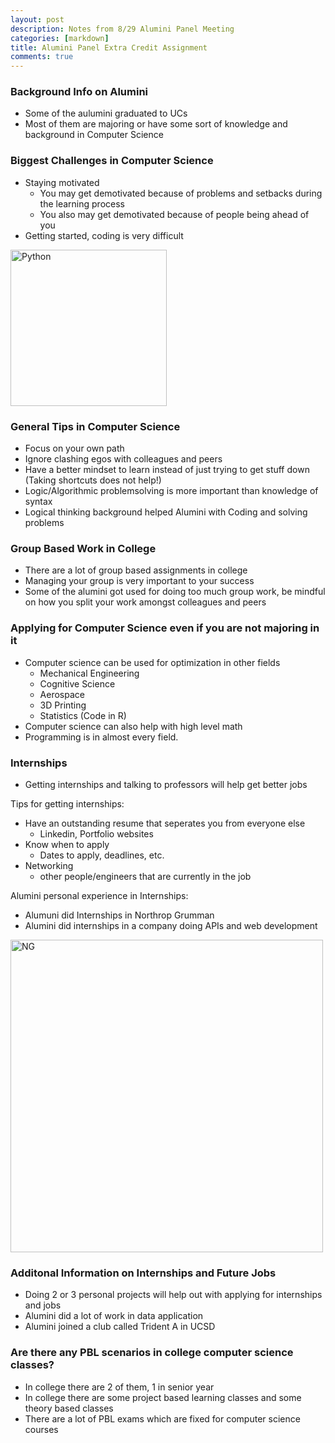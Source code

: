 ```yaml
---
layout: post
description: Notes from 8/29 Alumini Panel Meeting
categories: [markdown]
title: Alumini Panel Extra Credit Assignment
comments: true
---
```


### Background Info on Alumini 
- Some of the aulumini graduated to UCs
- Most of them are majoring or have some sort of knowledge and background in Computer Science

### Biggest Challenges in Computer Science
- Staying motivated
   - You may get demotivated because of problems and setbacks during the learning process
   - You also may get demotivated because of people being ahead of you
- Getting started, coding is very difficult

<img src="https://www.pngall.com/wp-content/uploads/5/Python-PNG-HD-Image.png" width = "250" alt = "Python">

### General Tips in Computer Science
- Focus on your own path
- Ignore clashing egos with colleagues and peers
- Have a better mindset to learn instead of just trying to get stuff down (Taking shortcuts does not help!)
- Logic/Algorithmic problemsolving is more important than knowledge of syntax
- Logical thinking background helped Alumini with Coding and solving problems


### Group Based Work in College
- There are a lot of group based assignments in college
- Managing your group is very important to your success
- Some of the alumini got used for doing too much group work, be mindful on how you split your work amongst colleagues and peers

### Applying for Computer Science even if you are not majoring in it
- Computer science can be used for optimization in other fields 
   - Mechanical Engineering
   - Cognitive Science
   - Aerospace
   - 3D Printing
   - Statistics (Code in R)
- Computer science can also help with high level math
- Programming is in almost every field.

### Internships
- Getting internships and talking to professors will help get better jobs

Tips for getting internships:
- Have an outstanding resume that seperates you from everyone else
   - Linkedin, Portfolio websites
- Know when to apply
    - Dates to apply, deadlines, etc.
- Networking
     - other people/engineers that are currently in the job

Alumini personal experience in Internships:
- Alumuni did Internships in Northrop Grumman 
- Alumini did internships in a company doing APIs and web development

<img src="https://cdn.freebiesupply.com/logos/large/2x/northrop-grumman-1-logo-png-transparent.png" width = "500" alt = "NG">


### Additonal Information on Internships and Future Jobs
- Doing 2 or 3 personal projects will help out with applying for internships and jobs
- Alumini did a lot of work in data application
- Alumini joined a club called Trident A in UCSD


### Are there any PBL scenarios in college computer science classes?
- In college there are 2 of them, 1 in senior year 
- In college there are some project based learning classes and some theory based classes
- There are a lot of PBL exams which are fixed for computer science courses
 








